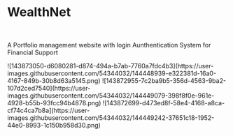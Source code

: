 # WealthNet

  <br>
  <p>A Portfolio management website with login Aunthentication System for Financial Support</p>
![143873050-d6080281-d874-494a-b7ab-7760a7fdc4b3](https://user-images.githubusercontent.com/54344032/144448939-e322381d-16a0-4167-849b-30b8d63a5145.png)
![143872955-7c2ba9b5-356d-4563-9ba2-107d2ced7540](https://user-images.githubusercontent.com/54344032/144449079-398f8f0e-961e-4928-b55b-93fcc94b4878.png)
![143872699-d473ed8f-58e4-4168-a8ca-cf74c4ca7b8a](https://user-images.githubusercontent.com/54344032/144449242-37651c18-1952-44e0-8993-1c150b958d30.png)

